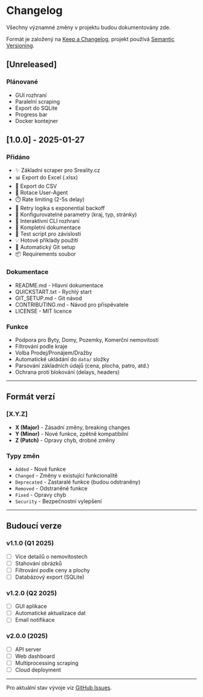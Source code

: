 # Changelog

Všechny významné změny v projektu budou dokumentovány zde.

Formát je založený na [Keep a Changelog](https://keepachangelog.com/en/1.0.0/),
projekt používá [Semantic Versioning](https://semver.org/spec/v2.0.0.html).

## [Unreleased]

### Plánované
- GUI rozhraní
- Paralelní scraping
- Export do SQLite
- Progress bar
- Docker kontejner

## [1.0.0] - 2025-01-27

### Přidáno
- ✨ Základní scraper pro Sreality.cz
- 📊 Export do Excel (.xlsx)
- 📄 Export do CSV
- 🔄 Rotace User-Agent
- ⏱️ Rate limiting (2-5s delay)
- 🔁 Retry logika s exponential backoff
- 🎯 Konfigurovatelné parametry (kraj, typ, stránky)
- 📱 Interaktivní CLI rozhraní
- 📝 Kompletní dokumentace
- 🧪 Test script pro závislosti
- 💡 Hotové příklady použití
- 🚀 Automatický Git setup
- 📦 Requirements soubor

### Dokumentace
- README.md - Hlavní dokumentace
- QUICKSTART.txt - Rychlý start
- GIT_SETUP.md - Git návod
- CONTRIBUTING.md - Návod pro přispěvatele
- LICENSE - MIT licence

### Funkce
- Podpora pro Byty, Domy, Pozemky, Komerční nemovitosti
- Filtrování podle kraje
- Volba Prodej/Pronájem/Dražby
- Automatické ukládání do `data/` složky
- Parsování základních údajů (cena, plocha, patro, atd.)
- Ochrana proti blokování (delays, headers)

---

## Formát verzí

### [X.Y.Z]

- **X (Major)** - Zásadní změny, breaking changes
- **Y (Minor)** - Nové funkce, zpětně kompatibilní
- **Z (Patch)** - Opravy chyb, drobné změny

### Typy změn

- `Added` - Nové funkce
- `Changed` - Změny v existující funkcionalitě
- `Deprecated` - Zastaralé funkce (budou odstraněny)
- `Removed` - Odstraněné funkce
- `Fixed` - Opravy chyb
- `Security` - Bezpečnostní vylepšení

---

## Budoucí verze

### v1.1.0 (Q1 2025)
- [ ] Více detailů o nemovitostech
- [ ] Stahování obrázků
- [ ] Filtrování podle ceny a plochy
- [ ] Databázový export (SQLite)

### v1.2.0 (Q2 2025)
- [ ] GUI aplikace
- [ ] Automatické aktualizace dat
- [ ] Email notifikace

### v2.0.0 (2025)
- [ ] API server
- [ ] Web dashboard
- [ ] Multiprocessing scraping
- [ ] Cloud deployment

---

Pro aktuální stav vývoje viz [GitHub Issues](https://github.com/vojtechbit/srealitymaklerscraper/issues).
